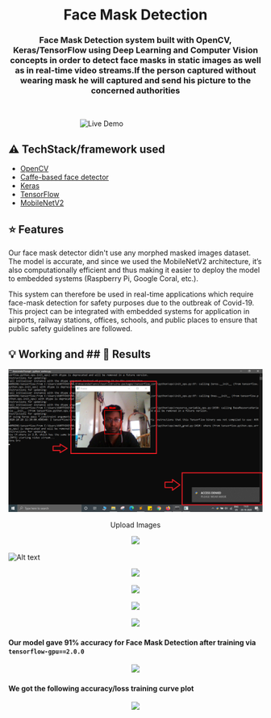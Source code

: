<h1 align="center">Face Mask Detection</h1>

<div align= "center">
  <h3>Face Mask Detection system built with OpenCV, Keras/TensorFlow using Deep Learning and Computer Vision concepts in order to detect face masks in static images as well as in real-time video streams.If the person captured without wearing mask he will captured and send his picture to the concerned authorities </h3></div>
&nbsp;&nbsp;&nbsp;&nbsp;&nbsp;&nbsp;&nbsp;&nbsp;&nbsp;&nbsp;&nbsp;&nbsp;&nbsp;&nbsp;&nbsp;&nbsp;&nbsp;&nbsp;&nbsp;&nbsp;&nbsp;&nbsp;&nbsp;&nbsp;&nbsp;&nbsp;&nbsp;&nbsp;&nbsp;&nbsp;



&nbsp;&nbsp;&nbsp;&nbsp;&nbsp;&nbsp;&nbsp;&nbsp;&nbsp;&nbsp;&nbsp;&nbsp;&nbsp;&nbsp;&nbsp;&nbsp;&nbsp;&nbsp;&nbsp;&nbsp;&nbsp;&nbsp;&nbsp;&nbsp;&nbsp;&nbsp;&nbsp;&nbsp;&nbsp;&nbsp;&nbsp;&nbsp;&nbsp;&nbsp;&nbsp;
![Live Demo](https://github.com/chandrikadeb7/Face-Mask-Detection/blob/master/Readme_images/Demo.gif)

## :warning: TechStack/framework used

- [OpenCV](https://opencv.org/)
- [Caffe-based face detector](https://caffe.berkeleyvision.org/)
- [Keras](https://keras.io/)
- [TensorFlow](https://www.tensorflow.org/)
- [MobileNetV2](https://arxiv.org/abs/1801.04381)

## :star: Features
Our face mask detector didn't use any morphed masked images dataset. The model is accurate, and since we used the MobileNetV2 architecture, it’s also computationally efficient and thus making it easier to deploy the model to embedded systems (Raspberry Pi, Google Coral, etc.).

This system can therefore be used in real-time applications which require face-mask detection for safety purposes due to the outbreak of Covid-19. This project can be integrated with embedded systems for application in airports, railway stations, offices, schools, and public places to ensure that public safety guidelines are followed.


## :bulb: Working and ## :key: Results

<p align="center">
  <img src="11.PNG">
</p>
<p align="center">Upload Images</p>

<p align="center">
  <img src="12.PNG">
</p>

![Alt text](https://github.com/karthik-1105/REAL-TIME-FACE-DETECTION-WITH-ALERT-AND-ACCESS-CONTROLLING-SYSTEM/11.png)

<p align="center"><img src="https://github.com/karthik-1105/REAL-TIME-FACE-DETECTION-WITH-ALERT-AND-ACCESS-CONTROLLING-SYSTEM/11.png" ></p>
<p align="center"><img src="https://github.com/karthik-1105/REAL-TIME-FACE-DETECTION-WITH-ALERT-AND-ACCESS-CONTROLLING-SYSTEM/22.png" ></p>
<p align="center"><img src="https://github.com/karthik-1105/REAL-TIME-FACE-DETECTION-WITH-ALERT-AND-ACCESS-CONTROLLING-SYSTEM/33.png" ></p>
<p align="center"><img src="https://github.com/karthik-1105/REAL-TIME-FACE-DETECTION-WITH-ALERT-AND-ACCESS-CONTROLLING-SYSTEM/44.png" ></p>


#### Our model gave 91% accuracy for Face Mask Detection after training via <code>tensorflow-gpu==2.0.0</code>

<p align="center"><img src="https://github.com/karthik-1105/REAL-TIME-FACE-DETECTION-WITH-ALERT-AND-ACCESS-CONTROLLING-SYSTEM/6.png" ></p>

#### We got the following accuracy/loss training curve plot

<p align="center"><img src="https://github.com/karthik-1105/REAL-TIME-FACE-DETECTION-WITH-ALERT-AND-ACCESS-CONTROLLING-SYSTEM/plot.png" ></p>
